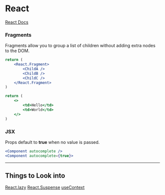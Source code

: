 # React
[React Docs](https://reactjs.org/docs/getting-started.html)


### Fragments

Fragments allow you to group a list of children without adding extra nodes to the DOM.
```jsx {highlight=[3-5]}
return (
	<React.Fragment>
		<ChildA />
		<ChildB />
		<ChildC />
	</React.Fragment>
)
```

```jsx
return (
	<>
		<td>Hello</td>
		<td>World</td>
	</>
)
```

### JSX

Props default to **true** when no value is passed.

```jsx
<Component autocomplete />
<Component autocomplete={true}>
```

---

## Things to Look into
[React.lazy](https://reactjs.org/docs/react-api.html#reactlazy)
[React.Suspense](https://reactjs.org/docs/react-api.html#reactsuspense)
[useContext](https://reactjs.org/docs/hooks-reference.html#usecontext)
